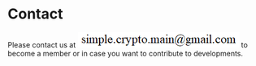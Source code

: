 # Contact

Please contact us at ![this address](email.png) to become a member or in case you want to contribute to developments.
